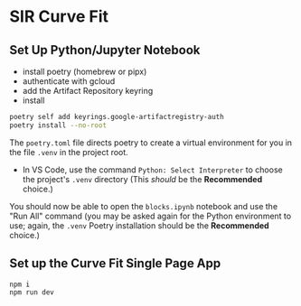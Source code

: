 # SIR Curve Fit

## Set Up Python/Jupyter Notebook

- install poetry (homebrew or pipx)
- authenticate with gcloud
- add the Artifact Repository keyring
- install

```bash
poetry self add keyrings.google-artifactregistry-auth
poetry install --no-root
```

The `poetry.toml` file directs poetry to create a virtual environment
for you in the file `.venv` in the project root.

- In VS Code, use the command `Python: Select Interpreter` to choose
  the project's `.venv` directory (This _should_ be the **Recommended**
  choice.)

You should now be able to open the `blocks.ipynb` notebook and
use the "Run All" command (you may be asked again for the Python
environment to use; again, the `.venv` Poetry installation should
be the **Recommended** choice.)

## Set up the Curve Fit Single Page App

```bash
npm i
npm run dev
```

